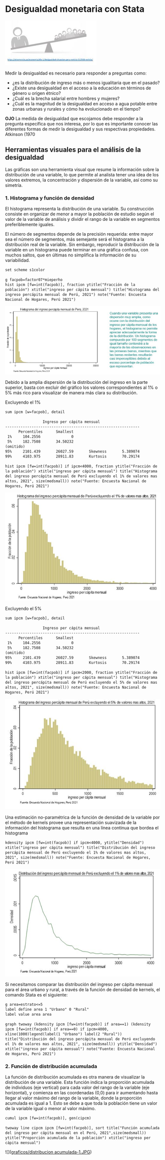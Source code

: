 # Desigualdad monetaria con Stata

![](https://github.com/lguilleng/Desigualdad-monetaria-con-Stata/blob/main/graficos/introduccion.jpg)


Medir la desigualdad es necesario para responder a preguntas como:

- ¿es la distribución de ingreso más o menos igualitaria que en el pasado?
- ¿Existe una desigualdad en el acceso a la educación en términos de género u origen étnico?
- ¿Cuál es la brecha salarial entre hombres y mujeres?
- ¿Cuál es la magnitud de la desigualdad en acceso a agua potable entre zonas
urbanas y rurales y cómo ha evolucionado en el tiempo? 

**OJO**
La medida de desigualdad que escojamos debe responder a la
pregunta específica que nos interesa, por lo que es importante conocer las diferentes formas de
medir la desigualdad y sus respectivas propiedades.
Atkinson (1970

## Herramientas visuales para el análisis de la desigualdad

Las gráficas son una herramienta visual que resume la información sobre la distribución de una variable, lo que permite al analista tener una idea de los valores extremos, la concentración y dispersión de la variable, así como su simetría.

### 1. Histograma y función de densidad

El histograma representa la distribución de una variable. Su construcción consiste en organizar de menor a mayor la población de estudio según el valor de la variable de análisis y dividir el rango de la variable en segmentos preferiblemente iguales.

El número de segmentos depende de la precisión requerida: entre mayor sea el número de segmentos, más semejante será el histograma a la distribución real de la variable. Sin embargo, reproducir la distribución de la variable en un histograma puede terminar en una gráfica confusa, con muchos saltos, que en últimas no simplifica la información de su variabilidad.

```
set scheme s1color

g facpob=factor07*mieperho
hist ipcm [fw=int(facpob)], fraction ytitle("Fracción de la población") xtitle("ingreso per cápita mensual") title("Histograma del ingreso percápita mensual de Perú, 2021") note("Fuente: Encuesta Nacional de Hogares, Perú 2021")
```

![](graficos/histograma-1.JPG)

Debido a la amplia dispersión de la distribución del ingreso en la parte superior, basta con excluir del gráfico los valores correspondientes al 1% o 5% más rico para visualizar de manera más clara su distribución.

Excluyendo el 1%

```
sum ipcm [w=facpob], detail

                 Ingreso per cápita mensual
-------------------------------------------------------------
      Percentiles      Smallest
 1%     104.2556              0
 5%     182.7508       34.50232
(omitido)
95%     2101.439       26027.59       Skewness       5.389074
99%     4103.975       28911.83       Kurtosis       70.29174

hist ipcm [fw=int(facpob)] if ipcm<4000, fraction ytitle("Fracción de la población") xtitle("ingreso per cápita mensual") title("Histograma del ingreso percápita mensual de Perú excluyendo el 1% de valores mas altos, 2021", size(medsmall)) note("Fuente: Encuesta Nacional de Hogares, Perú 2021")
```
![](graficos/histograma-2.JPG)

Excluyendo el 5%

```
sum ipcm [w=facpob], detail

                 Ingreso per cápita mensual
-------------------------------------------------------------
      Percentiles      Smallest
 1%     104.2556              0
 5%     182.7508       34.50232
(omitido)
95%     2101.439       26027.59       Skewness       5.389074
99%     4103.975       28911.83       Kurtosis       70.29174

hist ipcm [fw=int(facpob)] if ipcm<2000, fraction ytitle("Fracción de la población") xtitle("ingreso per cápita mensual") title("Histograma del ingreso percápita mensual de Perú excluyendo el 5% de valores mas altos, 2021", size(medsmall)) note("Fuente: Encuesta Nacional de Hogares, Perú 2021")
```
![](graficos/histograma-3.JPG)

Una estimación no-paramétrica de la función de densidad de la variable por el método de kernels provee una representación suavizada de la información del histograma que resulta en una línea continua que bordea el histograma

```
kdensity ipcm [fw=int(facpob)] if ipcm<4000, ytitle("Densidad") xtitle("ingreso per cápita mensual") title("Distribución del ingreso percápita mensual de Perú excluyendo el 1% de valores mas altos, 2021", size(medsmall)) note("Fuente: Encuesta Nacional de Hogares, Perú 2021")
```
![](graficos/kdensity-1.JPG)

Si necesitamos comparar las distribución del ingreso per cápita mensual para el área urbano y rural, a través de la función de densidad de kernels, el comando Stata es el siguiente:

```
g area=estrato<=5
label define area 1 "Urbano" 0 "Rural"
label value area area

graph twoway (kdensity ipcm [fw=int(facpob)] if area==1) (kdensity ipcm [fw=int(facpob)] if area==0) if ipcm<4000, xline(1000)legend(label(1 "Urbano") label(2 "Rural")) title("Distribución del ingreso percápita mensual de Perú excluyendo el 1% de valores mas altos, 2021", size(medsmall)) ytitle("Densidad") xtitle("ingreso per cápita mensual") note("Fuente: Encuesta Nacional de Hogares, Perú 2021")
```

### 2. Función de distribución acumulada

La función de distribución acumulada es otra manera de visualizar la distribución de una variable. Esta función indica la proporción acumulada de individuos (eje vertical) para cada valor del rango de la variable (eje horizontal), y comienza en las coordenadas (0,0) para ir aumentando hasta llegar al valor máximo del rango de la variable, donde la proporción acumulada es igual a 1. Esto se debe a que toda la población tiene un valor de la variable igual o menor al valor máximo.

```
cumul ipcm [fw=int(facpob)], gen(cipcm)

twoway line cipcm ipcm [fw=int(facpob)], sort title("Función acumulada del ingreso per cápita mensual en el Perú, 2021",size(medsmall)) ytitle("Proporción acumulada de la población") xtitle("ingreso per cápita mensual")
```
![]([graficos/distribucion acumulada-1.JPG](https://github.com/lguilleng/Desigualdad-monetaria-con-Stata/blob/main/graficos/distribucion%20acumulada-1.JPG))




